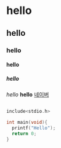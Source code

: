 # hello
## hello
### hello
#### hello
##### hello
 *hello*
 **hello**
 [네이버](https://naver.com)

```c

include<stdio.h>

int main(void){
  printf("Hello");
  return 0;
}


